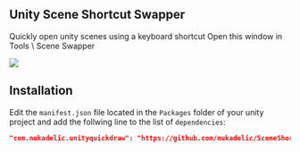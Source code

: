 ## Unity Scene Shortcut Swapper
Quickly open unity scenes using a keyboard shortcut
Open this window in Tools \ Scene Swapper 

![](https://i.imgur.com/4qDcRFQ.png)

## Installation 

Edit the `manifest.json` file located in the `Packages` folder of your unity project and
add the follwing line to the list of `dependencies`:
```json
"com.nukadelic.unityquickdraw": "https://github.com/nukadelic/SceneShortcutSwapper.git"
```
